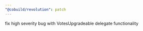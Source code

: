 ```yaml
---
"@cobuild/revolution": patch
---
```


fix high severity bug with VotesUpgradeable delegate functionality
